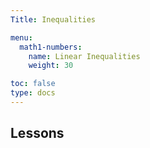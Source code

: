 ```yaml
---
Title: Inequalities

menu:
  math1-numbers:
    name: Linear Inequalities
    weight: 30

toc: false
type: docs
---
```


## Lessons
